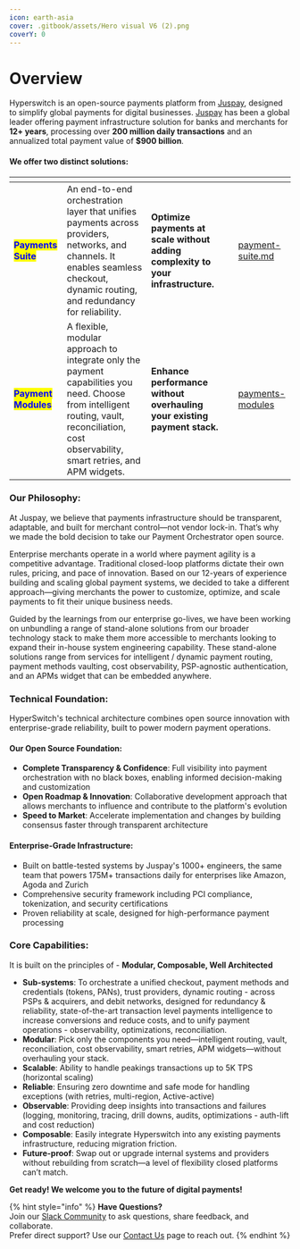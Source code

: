 ```yaml
---
icon: earth-asia
cover: .gitbook/assets/Hero visual V6 (2).png
coverY: 0
---
```


# Overview

Hyperswitch is an open-source payments platform from [Juspay](https://juspay.io/us), designed to simplify global payments for digital businesses. [Juspay](https://juspay.io/us) has been a global leader offering payment infrastructure solution for banks and merchants for **12+ years**, processing over **200 million daily transactions** and an annualized total payment value of **$900 billion**.

#### We offer two distinct solutions:

<table data-card-size="large" data-view="cards"><thead><tr><th></th><th></th><th></th><th data-hidden></th><th data-hidden data-card-target data-type="content-ref"></th></tr></thead><tbody><tr><td><h4><mark style="color:blue;"><strong>Payments Suite</strong></mark></h4></td><td>An end-to-end orchestration layer that unifies payments across providers, networks, and channels. It enables seamless checkout, dynamic routing, and redundancy for reliability.</td><td><strong>Optimize payments at scale without adding complexity to your infrastructure.</strong></td><td></td><td><a href="about-hyperswitch/payment-suite.md">payment-suite.md</a></td></tr><tr><td><h4><mark style="color:blue;"><strong>Payment Modules</strong></mark></h4></td><td>A flexible, modular approach to integrate only the payment capabilities you need. Choose from intelligent routing, vault, reconciliation, cost observability, smart retries, and APM widgets.</td><td><strong>Enhance performance without overhauling your existing payment stack.</strong></td><td></td><td><a href="about-hyperswitch/payments-modules/">payments-modules</a></td></tr></tbody></table>

### **Our Philosophy:**

At Juspay, we believe that payments infrastructure should be transparent, adaptable, and built for merchant control—not vendor lock-in. That’s why we made the bold decision to take our Payment Orchestrator open source.

Enterprise merchants operate in a world where payment agility is a competitive advantage. Traditional closed-loop platforms dictate their own rules, pricing, and pace of innovation. Based on our 12-years of experience building and scaling global payment systems, we decided to take a different approach—giving merchants the power to customize, optimize, and scale payments to fit their unique business needs.

Guided by the learnings from our enterprise go-lives, we have been working on unbundling a range of stand-alone solutions from our broader technology stack to make them more accessible to merchants looking to expand their in-house system engineering capability. These stand-alone solutions range from services for intelligent / dynamic payment routing, payment methods vaulting, cost observability, PSP-agnostic authentication, and an APMs widget that can be embedded anywhere.

### Technical Foundation:

HyperSwitch's technical architecture combines open source innovation with enterprise-grade reliability, built to power modern payment operations.

#### Our Open Source Foundation:

* **Complete Transparency & Confidence**: Full visibility into payment orchestration with no black boxes, enabling informed decision-making and customization
* **Open Roadmap & Innovation**: Collaborative development approach that allows merchants to influence and contribute to the platform's evolution
* **Speed to Market**: Accelerate implementation and changes by building consensus faster through transparent architecture

#### Enterprise-Grade Infrastructure:

* Built on battle-tested systems by Juspay's 1000+ engineers, the same team that powers 175M+ transactions daily for enterprises like Amazon, Agoda and Zurich
* Comprehensive security framework including PCI compliance, tokenization, and security certifications
* Proven reliability at scale, designed for high-performance payment processing

### Core Capabilities:

It is built on the principles of - **Modular, Composable, Well Architected**

* **Sub-systems**: To orchestrate a unified checkout, payment methods and credentials (tokens, PANs), trust providers, dynamic routing - across PSPs & acquirers, and debit networks, designed for redundancy & reliability, state-of-the-art transaction level payments intelligence to increase conversions and reduce costs, and to unify payment operations - observability, optimizations, reconciliation.
* **Modular**: Pick only the components you need—intelligent routing, vault, reconciliation, cost observability, smart retries, APM widgets—without overhauling your stack.
* **Scalable**: Ability to handle peakings transactions up to 5K TPS (horizontal scaling)
* **Reliable**: Ensuring zero downtime and safe mode for handling exceptions (with retries, multi-region, Active-active)
* **Observable**: Providing deep insights into transactions and failures (logging, monitoring, tracing, drill downs, audits, optimizations - auth-lift and cost reduction)
* **Composable**: Easily integrate Hyperswitch into any existing payments infrastructure, reducing migration friction.
* **Future-proof**: Swap out or upgrade internal systems and providers without rebuilding from scratch—a level of flexibility closed platforms can’t match.

**Get ready! We welcome you to the future of digital payments!**

{% hint style="info" %}
**Have Questions?**\
Join our [Slack Community](https://inviter.co/hyperswitch-slack) to ask questions, share feedback, and collaborate.\
Prefer direct support? Use our [Contact Us](https://hyperswitch.io/contact-us) page to reach out.
{% endhint %}
